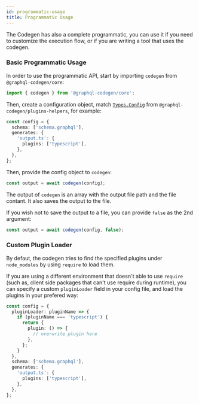 ```yaml
---
id: programmatic-usage
title: Programmatic Usage
---
```


The Codegen has also a complete programmatic, you can use it if you need to customize the execution flow, or if you are writing a tool that uses the codegen.

### Basic Programmatic Usage

In order to use the programmatic API, start by importing `codegen` from `@graphql-codegen/core`:

```ts
import { codegen } from '@graphql-codegen/core';
```

Then, create a configuration object, match [`Types.Config`](https://github.com/dotansimha/graphql-code-generator/blob/master/packages/utils/plugins-helpers/src/types.ts#L51) from `@graphql-codegen/plugins-helpers`, for example:

```ts
const config = {
  schema: ['schema.graphql'],
  generates: {
    'output.ts': {
      plugins: ['typescript'],
    },
  },
};
```

Then, provide the config object to `codegen`:

```ts
const output = await codegen(config);
```

The output of `codegen` is an array with the output file path and the file contant. It also saves the output to the file.

If you wish not to save the output to a file, you can provide `false` as the 2nd argument:

```ts
const output = await codegen(config, false);
```

### Custom Plugin Loader

By defaut, the codegen tries to find the specified plugins under `node_modules` by using `require` to load them.

If you are using a different environment that doesn't able to use `require` (such as, client side packages that can't use require during runtime), you can specify a custom `pluginLoader` field in your config file, and load the plugins in your prefered way:

```ts
const config = {
  pluginLoader: pluginName => {
    if (pluginName === 'typescript') {
      return {
        plugin: () => {
          // overwrite plugin here
        },
      };
    }
  },
  schema: ['schema.graphql'],
  generates: {
    'output.ts': {
      plugins: ['typescript'],
    },
  },
};
```
